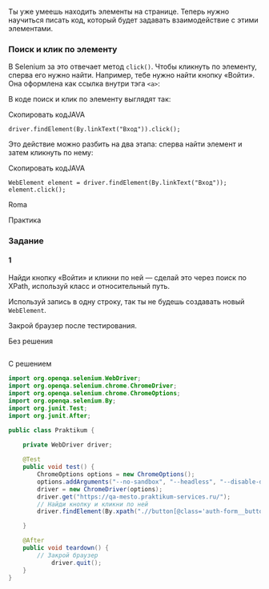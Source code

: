Ты уже умеешь находить элементы на странице. Теперь нужно научиться писать код, который будет задавать взаимодействие с этими элементами.

### Поиск и клик по элементу

В Selenium за это отвечает метод `click()`. Чтобы кликнуть по элементу, сперва его нужно найти. Например, тебе нужно найти кнопку «Войти». Она оформлена как ссылка внутри тэга `<a>`:

В коде поиск и клик по элементу выглядят так:

Скопировать кодJAVA

```
driver.findElement(By.linkText("Вход")).click(); 
```

Это действие можно разбить на два этапа: сперва найти элемент и затем кликнуть по нему:

Скопировать кодJAVA

```
WebElement element = driver.findElement(By.linkText("Вход"));
element.click(); 
```

Roma

Практика

### Задание
#### 1

Найди кнопку «Войти» и кликни по ней — сделай это через поиск по XPath, используй класс и относительный путь.

Используй запись в одну строку, так ты не будешь создавать новый `WebElement`.

Закрой браузер после тестирования.

Без решения
```java

```

С решением
```java
import org.openqa.selenium.WebDriver;
import org.openqa.selenium.chrome.ChromeDriver;
import org.openqa.selenium.chrome.ChromeOptions;
import org.openqa.selenium.By;
import org.junit.Test;
import org.junit.After;

public class Praktikum {

    private WebDriver driver;
        
    @Test
    public void test() {
        ChromeOptions options = new ChromeOptions();
        options.addArguments("--no-sandbox", "--headless", "--disable-dev-shm-usage");
        driver = new ChromeDriver(options);
        driver.get("https://qa-mesto.praktikum-services.ru/");
        // Найди кнопку и кликни по ней
        driver.findElement(By.xpath(".//button[@class='auth-form__button']")).click(); 

    }

    @After
    public void teardown() {
        // Закрой браузер
            driver.quit();
    }
}
```